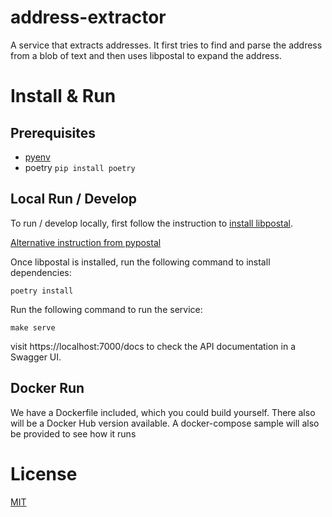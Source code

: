 # address-extractor
A service that extracts addresses. It first tries to find and parse the address from a blob of text and then uses libpostal to expand the address.

# Install & Run

## Prerequisites

- [pyenv](https://github.com/pyenv/pyenv-installer)
- poetry `pip install poetry`

## Local Run / Develop

To run / develop locally, first follow the instruction to [install libpostal](https://github.com/openvenues/libpostal#installation-maclinux).

[Alternative instruction from pypostal](https://github.com/openvenues/pypostal#installation)

Once libpostal is installed, run the following command to install dependencies:

```shell
poetry install
```

Run the following command to run the service:

```shell
make serve
```

visit https://localhost:7000/docs to check the API documentation in a Swagger UI.

## Docker Run

We have a Dockerfile included, which you could build yourself. There also will be a Docker Hub version available. A docker-compose sample will also be provided to see how it runs

# License

[MIT](./LICENSE)
